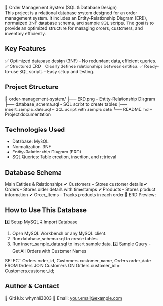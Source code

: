 
📌 Order Management System (SQL & Database Design)  
This project is a relational database system designed for an order management system. It includes an Entity-Relationship Diagram (ERD), normalized 3NF database schema, and sample SQL scripts. The goal is to provide an optimized structure for managing orders, customers, and inventory efficiently.

## Key Features
✅ Optimized database design (3NF) – No redundant data, efficient queries.
✅ Structured ERD – Clearly defines relationships between entities.
✅ Ready-to-use SQL scripts – Easy setup and testing.

## Project Structure
📁 order-management-system/
├── ERD.png – Entity-Relationship Diagram
├── database_schema.sql – SQL script to create tables
├── insert_sample_data.sql – SQL script with sample data
└── README.md – Project documentation

## Technologies Used  
- Database: MySQL  
- Normalization: 3NF  
- Entity-Relationship Diagram (ERD)  
- SQL Queries: Table creation, insertion, and retrieval

## Database Schema
Main Entities & Relationships
✔ Customers – Stores customer details
✔ Orders – Stores order details with timestamps
✔ Products – Stores product information
✔ Order_Items – Tracks products in each order
📌 ERD Preview:

## How to Use This Database
1️⃣ Setup MySQL & Import Database
1. Open MySQL Workbench or any MySQL client.
2. Run database_schema.sql to create tables.
3. Run insert_sample_data.sql to insert sample data.
2️⃣ Sample Query - Get All Orders with Customer Names

SELECT Orders.order_id, Customers.customer_name, Orders.order_date
FROM Orders
JOIN Customers ON Orders.customer_id = Customers.customer_id;

## Author & Contact
📌 GitHub: whynhii3003
📧 Email: your.email@example.com
